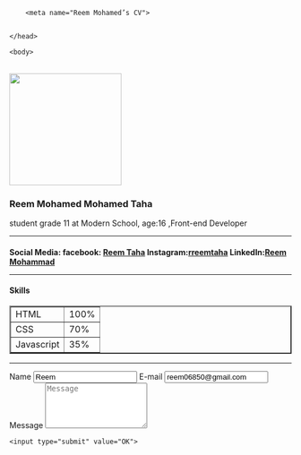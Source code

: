 <html>
    <head>
       
        <meta name="Reem Mohamed’s CV">
     

    </head>

    <body>

<br>
<img src="PicsArt_06-12-04.26.54.jpg" width="200" height="200"/> <br>
<h3>Reem Mohamed Mohamed Taha</h3>
<p>student grade 11 at Modern School, age:16 ,Front-end Developer</p>
<hr>
<h4>Social Media: facebook:
<a href="https://www.facebook.com/reem.taha862005" target="_blank">Reem Taha</a>
Instagram:<a href="www.instagram.com/rreemtaha" target="_blank">rreemtaha</a>
LinkedIn:<a href="ttps://www.linkedin.com/in/reem-mohammad-5157041b9" target="_blank">Reem Mohammad</a>
<br>
<hr>
</h4>
<caption><h4>Skills</h4></caption>
<table border="2">
    <tr>
        <td> HTML</td>
        <td>100%</td>
    </tr>
    <tr>
<td>CSS</td>
<td>70%</td>
    </tr>
    <tr>
        <td>Javascript</td>
        <td>35%</td>
    </tr>
</table>
<hr>
<form>
    <label>Name</label>
    <input type="text" value="Reem">
    <label>E-mail</label>
    <input type="text" value="reem06850@gmail.com">
    <label>Message</label>
    <textarea rows="5" cols="20" placeholder="Message"></textarea>

    <input type="submit" value="OK">
</form>
    </body>
</html>
